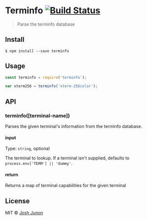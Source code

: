 # Terminfo [![Build Status](https://travis-ci.org/chalk/terminfo.svg?branch=master)](https://travis-ci.org/chalk/terminfo)

> Parse the terminfo database


## Install

```
$ npm install --save terminfo
```


## Usage

```js
const terminfo = require('terminfo');

var xterm256 = terminfo('xterm-256color');
```


## API

### terminfo([terminal-name])
Parses the given terminal's information from the terminfo database.

#### input

Type: `string`, optional

The terminal to lookup. If a terminal isn't supplied, defaults to `process.env['TERM'] || 'dummy'`.

#### return

Returns a map of terminal capabilities for the given terminal

## License

MIT © [Josh Junon](https://github.com/qix-)
